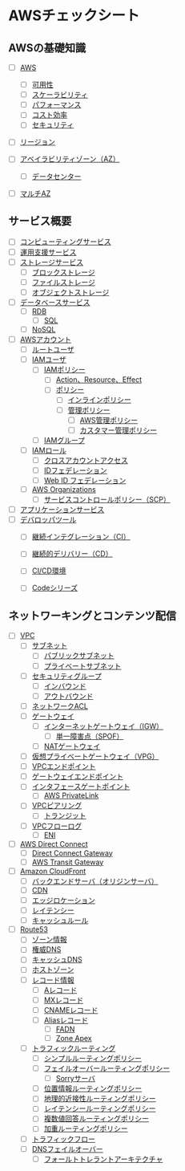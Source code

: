# AWSチェックシート


## AWSの基礎知識

- [ ] [AWS](/note/aws/chapters/01_basic_knowledge_of_aws.ja.md#aws)
	- [ ] [可用性](/note/aws/chapters/01_basic_knowledge_of_aws.ja.md#クラウド設計のポイント)
	- [ ] [スケーラビリティ](/note/aws/chapters/01_basic_knowledge_of_aws.ja.md#クラウド設計のポイント)
	- [ ] [パフォーマンス](/note/aws/chapters/01_basic_knowledge_of_aws.ja.md#クラウド設計のポイント)
	- [ ] [コスト効率](/note/aws/chapters/01_basic_knowledge_of_aws.ja.md#クラウド設計のポイント)
	- [ ] [セキュリティ](/note/aws/chapters/01_basic_knowledge_of_aws.ja.md#クラウド設計のポイント)
- [ ] [リージョン](/note/aws/chapters/01_basic_knowledge_of_aws.ja.md#リージョンとaz)
- [ ] [アベイラビリティゾーン（AZ）](/note/aws/chapters/01_basic_knowledge_of_aws.ja.md#リージョンとaz)
	- [ ] [データセンター](/note/aws/chapters/01_basic_knowledge_of_aws.ja.md#リージョンとaz)
- [ ] [マルチAZ](/note/aws/chapters/01_basic_knowledge_of_aws.ja.md#マルチaz)


## サービス概要

- [ ] [コンピューティングサービス](/note/aws/chapters/02_overview_of_services.ja.md#コンピューティングサービス)
- [ ] [運用支援サービス](/note/aws/chapters/02_overview_of_services.ja.md#運用支援サービス)
- [ ] [ストレージサービス](/note/aws/chapters/02_overview_of_services.ja.md#ストレージサービス)
	- [ ] [ブロックストレージ](/note/aws/chapters/02_overview_of_services.ja.md#ストレージサービス)
	- [ ] [ファイルストレージ](/note/aws/chapters/02_overview_of_services.ja.md#ストレージサービス)
	- [ ] [オブジェクトストレージ](/note/aws/chapters/02_overview_of_services.ja.md#ストレージサービス)
- [ ] [データベースサービス](/note/aws/chapters/02_overview_of_services.ja.md#データベースサービス)
	- [ ] [RDB](/note/aws/chapters/02_overview_of_services.ja.md#データベースサービス)
		- [ ] [SQL](/note/aws/chapters/02_overview_of_services.ja.md#データベースサービス)
	- [ ] [NoSQL](/note/aws/chapters/02_overview_of_services.ja.md#データベースサービス)
- [ ] [AWSアカウント](/note/aws/chapters/02_overview_of_services.ja.md#AWSアカウントの種類)
	- [ ] [ルートユーザ](/note/aws/chapters/02_overview_of_services.ja.md#AWSアカウント)
	- [ ] [IAMユーザ](/note/aws/chapters/02_overview_of_services.ja.md#iamユーザとiamグループ)
		- [ ] [IAMポリシー](/note/aws/chapters/02_overview_of_services.ja.md#iamポリシー)
			- [ ] [Action、Resource、Effect](/note/aws/chapters/02_overview_of_services.ja.md#iamポリシー)
			- [ ] [ポリシー](/note/aws/chapters/02_overview_of_services.ja.md#iamポリシー)
				- [ ] [インラインポリシー](/note/aws/chapters/02_overview_of_services.ja.md#iamポリシー)
				- [ ] [管理ポリシー](/note/aws/chapters/02_overview_of_services.ja.md#iamポリシー)
					- [ ] [AWS管理ポリシー](/note/aws/chapters/02_overview_of_services.ja.md#iamポリシー)
					- [ ] [カスタマー管理ポリシー](/note/aws/chapters/02_overview_of_services.ja.md#iamポリシー)
		- [ ] [IAMグループ](/note/aws/chapters/02_overview_of_services.ja.md#iamユーザとiamグループ)
	- [ ] [IAMロール](/note/aws/chapters/02_overview_of_services.ja.md#iamロール)
		- [ ] [クロスアカウントアクセス](/note/aws/chapters/02_overview_of_services.ja.md#iamロール)
		- [ ] [IDフェデレーション](/note/aws/chapters/02_overview_of_services.ja.md#iamロール)
		- [ ] [Web ID フェデレーション](/note/aws/chapters/02_overview_of_services.ja.md#iamロール)
	- [ ] [AWS Organizations](/note/aws/chapters/02_overview_of_services.ja.md#AWSアカウントの種類)
		- [ ] [サービスコントロールポリシー（SCP）](/note/aws/chapters/02_overview_of_services.ja.md#AWSアカウントの種類)
- [ ] [アプリケーションサービス](/note/aws/chapters/02_overview_of_services.ja.md#アプリケーションサービス)
- [ ] [デバロッパツール](/note/aws/chapters/02_overview_of_services.ja.md#デバロッパツール)
	- [ ] [継続インテグレーション（CI）](/note/aws/chapters/02_overview_of_services.ja.md#デバロッパツール)
	- [ ] [継続的デリバリー（CD）](/note/aws/chapters/02_overview_of_services.ja.md#デバロッパツール)
	- [ ] [CI/CD環境](/note/aws/chapters/02_overview_of_services.ja.md#デバロッパツール)
	- [ ] [Codeシリーズ](/note/aws/chapters/02_overview_of_services.ja.md#デバロッパツール)


## ネットワーキングとコンテンツ配信

- [ ] [VPC](/note/aws/chapters/03_netwroking_and_content_delivery.ja.md#vpc)
	- [ ] [サブネット](/note/aws/chapters/03_netwroking_and_content_delivery.ja.md#サブネット)
		- [ ] [パブリックサブネット](/note/aws/chapters/03_netwroking_and_content_delivery.ja.md#サブネット)
		- [ ] [プライベートサブネット](/note/aws/chapters/03_netwroking_and_content_delivery.ja.md#サブネット)
	- [ ] [セキュリティグループ](/note/aws/chapters/03_netwroking_and_content_delivery.ja.md#セキュリティグループ)
		- [ ] [インバウンド](/note/aws/chapters/03_netwroking_and_content_delivery.ja.md#セキュリティグループ)
		- [ ] [アウトバウンド](/note/aws/chapters/03_netwroking_and_content_delivery.ja.md#セキュリティグループ)
	- [ ] [ネットワークACL](/note/aws/chapters/03_netwroking_and_content_delivery.ja.md#ネットワークacl)
	- [ ] [ゲートウェイ](/note/aws/chapters/03_netwroking_and_content_delivery.ja.md#ゲートウェイ)
		- [ ] [インターネットゲートウェイ（IGW）](/note/aws/chapters/03_netwroking_and_content_delivery.ja.md#ゲートウェイ)
			- [ ] [単一障害点（SPOF）](/note/aws/chapters/03_netwroking_and_content_delivery.ja.md#ゲートウェイ)
		- [ ] [NATゲートウェイ](/note/aws/chapters/03_netwroking_and_content_delivery.ja.md#ゲートウェイ)
	- [ ] [仮想プライベートゲートウェイ（VPG）](/note/aws/chapters/03_netwroking_and_content_delivery.ja.md#ゲートウェイ)
	- [ ] [VPCエンドポイント](/note/aws/chapters/03_netwroking_and_content_delivery.ja.md#vpcエンドポイント)
	- [ ] [ゲートウェイエンドポイント](/note/aws/chapters/03_netwroking_and_content_delivery.ja.md#vpcエンドポイント)
	- [ ] [インタフェースゲートポイント](/note/aws/chapters/03_netwroking_and_content_delivery.ja.md#vpcエンドポイント)
		- [ ] [AWS PrivateLink](/note/aws/chapters/03_netwroking_and_content_delivery.ja.md#vpcエンドポイント)
	- [ ] [VPCピアリング](/note/aws/chapters/03_netwroking_and_content_delivery.ja.md#ピアリング接続)
		- [ ] [トランジット](/note/aws/chapters/03_netwroking_and_content_delivery.ja.md#ピアリング接続)
	- [ ] [VPCフローログ](/note/aws/chapters/03_netwroking_and_content_delivery.ja.md#vpcフローログ)
		- [ ] [ENI](/note/aws/chapters/03_netwroking_and_content_delivery.ja.md#vpcフローログ)
- [ ] [AWS Direct Connect](/note/aws/chapters/03_netwroking_and_content_delivery.ja.md#direct-connect)
	- [ ] [Direct Connect Gateway](/note/aws/chapters/03_netwroking_and_content_delivery.ja.md#direct-connect)
	- [ ] [AWS Transit Gateway](/note/aws/chapters/03_netwroking_and_content_delivery.ja.md#direct-connect)
- [ ] [Amazon CloudFront](/note/aws/chapters/03_netwroking_and_content_delivery.ja.md#cloudfront)
	- [ ] [バックエンドサーバ（オリジンサーバ）](/note/aws/chapters/03_netwroking_and_content_delivery.ja.md#cloudfront)
	- [ ] [CDN](/note/aws/chapters/03_netwroking_and_content_delivery.ja.md#cloudfront)
	- [ ] [エッジロケーション](/note/aws/chapters/03_netwroking_and_content_delivery.ja.md#cloudfront)
	- [ ] [レイテンシー](/note/aws/chapters/03_netwroking_and_content_delivery.ja.md#cloudfront)
	- [ ] [キャッシュルール](/note/aws/chapters/03_netwroking_and_content_delivery.ja.md#キャッシュルール)
- [ ] [Route53](/note/aws/chapters/03_netwroking_and_content_delivery.ja.md#route-53)
	- [ ] [ゾーン情報](/note/aws/chapters/03_netwroking_and_content_delivery.ja.md#ドメイン管理)
	- [ ] [権威DNS](/note/aws/chapters/03_netwroking_and_content_delivery.ja.md#権威dns)
	- [ ] [キャッシュDNS](/note/aws/chapters/03_netwroking_and_content_delivery.ja.md#権威dns)
	- [ ] [ホストゾーン](/note/aws/chapters/03_netwroking_and_content_delivery.ja.md#ホストゾーンとレコード情報)
	- [ ] [レコード情報](/note/aws/chapters/03_netwroking_and_content_delivery.ja.md#ホストゾーンとレコード情報)
		- [ ] [Aレコード](/note/aws/chapters/03_netwroking_and_content_delivery.ja.md#ホストゾーンとレコード情報)
		- [ ] [MXレコード](/note/aws/chapters/03_netwroking_and_content_delivery.ja.md#ホストゾーンとレコード情報)
		- [ ] [CNAMEレコード](/note/aws/chapters/03_netwroking_and_content_delivery.ja.md#ホストゾーンとレコード情報)
		- [ ] [Aliasレコード](/note/aws/chapters/03_netwroking_and_content_delivery.ja.md#ホストゾーンとレコード情報)
			- [ ] [FADN](/note/aws/chapters/03_netwroking_and_content_delivery.ja.md#ホストゾーンとレコード情報)
			- [ ] [Zone Apex](/note/aws/chapters/03_netwroking_and_content_delivery.ja.md#ホストゾーンとレコード情報)
	- [ ] [トラフィックルーティング](/note/aws/chapters/03_netwroking_and_content_delivery.ja.md#トラフィックルーティング)
		- [ ] [シンプルルーティングポリシー](/note/aws/chapters/03_netwroking_and_content_delivery.ja.md#トラフィックルーティング)
		- [ ] [フェイルオーバールーティングポリシー](/note/aws/chapters/03_netwroking_and_content_delivery.ja.md#トラフィックルーティング)
			- [ ] [Sorryサーバ](/note/aws/chapters/03_netwroking_and_content_delivery.ja.md#トラフィックルーティング)
		- [ ] [位置情報ルーティングポリシー](/note/aws/chapters/03_netwroking_and_content_delivery.ja.md#トラフィックルーティング)
		- [ ] [地理的近接性ルーティングポリシー](/note/aws/chapters/03_netwroking_and_content_delivery.ja.md#トラフィックルーティング)
		- [ ] [レイテンシールーティングポリシー](/note/aws/chapters/03_netwroking_and_content_delivery.ja.md#トラフィックルーティング)
		- [ ] [複数値回答ルーティングポリシー](/note/aws/chapters/03_netwroking_and_content_delivery.ja.md#トラフィックルーティング)
		- [ ] [加重ルーティングポリシー](/note/aws/chapters/03_netwroking_and_content_delivery.ja.md#トラフィックルーティング)
	- [ ] [トラフィックフロー](/note/aws/chapters/03_netwroking_and_content_delivery.ja.md#トラフィックフロー)
	- [ ] [DNSフェイルオーバー](/note/aws/chapters/03_netwroking_and_content_delivery.ja.md#dnsフェイルオーバー)
		- [ ] [フォールトトレラントアーキテクチャ](/note/aws/chapters/03_netwroking_and_content_delivery.ja.md#dnsフェイルオーバー)
